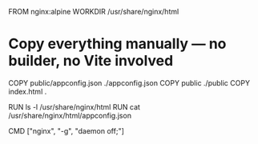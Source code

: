 FROM nginx:alpine
WORKDIR /usr/share/nginx/html

# Copy everything manually — no builder, no Vite involved
COPY public/appconfig.json ./appconfig.json
COPY public ./public
COPY index.html .

RUN ls -l /usr/share/nginx/html
RUN cat /usr/share/nginx/html/appconfig.json

CMD ["nginx", "-g", "daemon off;"]
